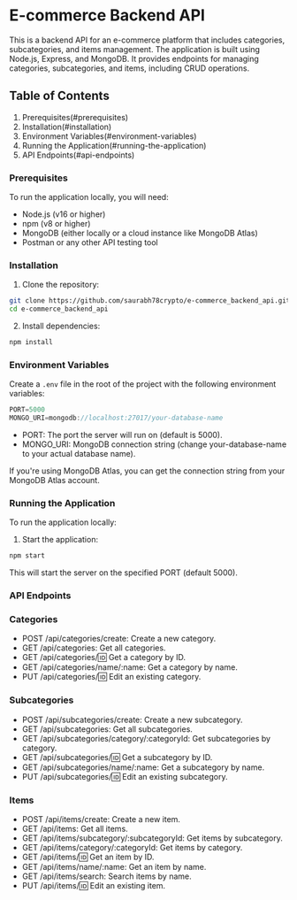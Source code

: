 # E-commerce Backend API

This is a backend API for an e-commerce platform that includes categories, subcategories, and items management. The application is built using Node.js, Express, and MongoDB. It provides endpoints for managing categories, subcategories, and items, including CRUD operations.

## Table of Contents

1. Prerequisites(#prerequisites)
2. Installation(#installation)
3. Environment Variables(#environment-variables)
4. Running the Application(#running-the-application)
5. API Endpoints(#api-endpoints)

### Prerequisites

To run the application locally, you will need:

- Node.js (v16 or higher)
- npm (v8 or higher)
- MongoDB (either locally or a cloud instance like MongoDB Atlas)
- Postman or any other API testing tool

### Installation

1. Clone the repository:
```bash
git clone https://github.com/saurabh78crypto/e-commerce_backend_api.git
cd e-commerce_backend_api
```

2. Install dependencies:
```bash
npm install
```

### Environment Variables

Create a `.env` file in the root of the project with the following environment variables:
```js
PORT=5000
MONGO_URI=mongodb://localhost:27017/your-database-name
```

- PORT: The port the server will run on (default is 5000).
- MONGO_URI: MongoDB connection string (change your-database-name to your actual database name).

If you're using MongoDB Atlas, you can get the connection string from your MongoDB Atlas account.

### Running the Application

To run the application locally:

1. Start the application:
```bash
npm start
```
This will start the server on the specified PORT (default 5000).

### API Endpoints

### Categories

- POST /api/categories/create: Create a new category.
- GET /api/categories: Get all categories.
- GET /api/categories/:id: Get a category by ID.
- GET /api/categories/name/:name: Get a category by name.
- PUT /api/categories/:id: Edit an existing category.

### Subcategories

- POST /api/subcategories/create: Create a new subcategory.
- GET /api/subcategories: Get all subcategories.
- GET /api/subcategories/category/:categoryId: Get subcategories by category.
- GET /api/subcategories/:id: Get a subcategory by ID.
- GET /api/subcategories/name/:name: Get a subcategory by name.
- PUT /api/subcategories/:id: Edit an existing subcategory.

### Items

- POST /api/items/create: Create a new item.
- GET /api/items: Get all items.
- GET /api/items/subcategory/:subcategoryId: Get items by subcategory.
- GET /api/items/category/:categoryId: Get items by category.
- GET /api/items/:id: Get an item by ID.
- GET /api/items/name/:name: Get an item by name.
- GET /api/items/search: Search items by name.
- PUT /api/items/:id: Edit an existing item.

